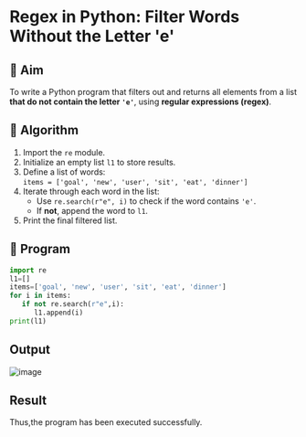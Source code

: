 # Regex in Python: Filter Words Without the Letter 'e'

## 🎯 Aim
To write a Python program that filters out and returns all elements from a list **that do not contain the letter `'e'`**, using **regular expressions (regex)**.

## 🧠 Algorithm
1. Import the `re` module.
2. Initialize an empty list `l1` to store results.
3. Define a list of words:  
   `items = ['goal', 'new', 'user', 'sit', 'eat', 'dinner']`
4. Iterate through each word in the list:
   - Use `re.search(r"e", i)` to check if the word contains `'e'`.
   - If **not**, append the word to `l1`.
5. Print the final filtered list.

## 🧾 Program
```python
import re
l1=[]
items=['goal', 'new', 'user', 'sit', 'eat', 'dinner'] 
for i in items:
   if not re.search(r"e",i):
      l1.append(i)
print(l1)
```
## Output

![image](https://github.com/user-attachments/assets/a6728d87-4656-4bd5-8968-94faa723fa98)

## Result
Thus,the program has been executed successfully.
